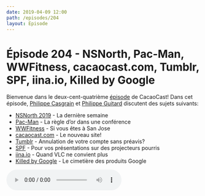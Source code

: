 ```yaml
---
date: 2019-04-09 12:00
path: /episodes/204
layout: Episode
---
```

# Épisode 204 - NSNorth, Pac-Man, WWFitness, cacaocast.com, Tumblr, SPF, iina.io, Killed by Google
<p>Bienvenue dans le deux-cent-quatri&egrave;me&nbsp;<a href="https://cacaocast.com/media/cacaocast_204.mp3" title="CacaoCast Episode 204">épisode</a> de CacaoCast! Dans cet épisode, <a href="http://www.twitter.com/philippec" title="Philippe Casgrain sur Twitter">Philippe Casgrain</a> et <a href="http://www.twitter.com/philippeguitard" title="Philippe Guitard sur Twitter">Philippe Guitard</a> discutent des sujets suivants:</p>
<ul>
<li><a href="https://nsnorth.ca" title="NSNorth 2019">NSNorth 2019</a> - La dernière semaine</li>
<li><a href="https://twitter.com/dylanbeattie/status/1111619036809449472" title="Pac-Man">Pac-Man</a> - La règle d’or dans une conférence</li>
<li><a href="https://itunes.apple.com/app/cursor-pro/id1447043133" title="WWFitness">WWFitness</a> - Si vous êtes à San Jose</li>
<li><a href="https://cacaocast.com" title="cacaocast.com">cacaocast.com</a> - Le nouveau site!</li>
<li><a href="https://jaredsinclair.com/2019/04/07/jekyll-and-hyde.html" title="Tumblr">Tumblr</a> - Annulation de votre compte sans préavis?</li>
<li><a href="https://github.com/tannerc/spf" title="SPF">SPF</a> - Pour vos présentations sur des projecteurs pourris</li>
<li><a href="https://iina.io" title="iina.io">iina.io</a> - Quand VLC ne convient plus</li>
<li><a href="https://killedbygoogle.com" title="Killed by Google">Killed by Google</a> - Le cimetière des produits Google</li>
</ul>
<p><audio controls><source src="https://cacaocast.com/media/cacaocast_204.mp3" type="audio/mpeg"><source src="https://cacaocast.com/media/cacaocast_204.mp3" type="audio/mp4">Votre navigateur ne supporte pas l'élément audio / Your browser does not support the audio element.</audio></p>
